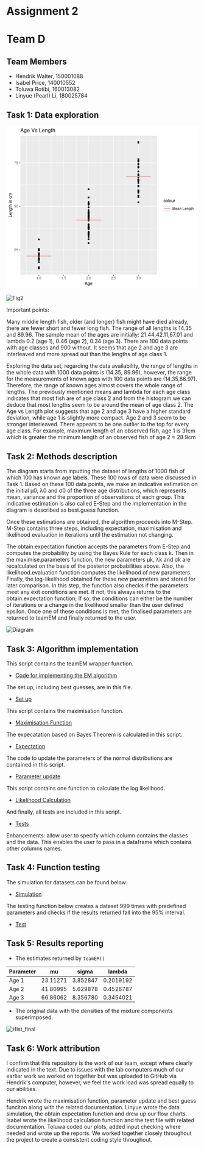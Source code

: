 # Assignment 2
# Team D

## Team Members
+ Hendrik Walter, 150001088
+ Isabel Price, 140010552
+ Toluwa Rotibi, 160013082
+ Linyue (Pearl) Li, 180025784

## Task 1: Data exploration

![Fig1](https://github.com/pearllinyue/MT4113-Assignment2/blob/master/Figures/Age_length.png) 

![Fig2](https://github.com/eirenjacobson/MT4113-A2-TeamD/blob/master/Figures/Frequency.png) 

Important points:

Many middle length fish, older (and longer) fish might have died already, there are fewer short and fewer long fish.
The range of all lengths is 14.35 and 89.96. 
The sample mean of the ages are initially: 21.44,42.11,67.01 and lambda 0.2 (age 1), 0.46 (age 2), 0.34 (age 3).
There are 100 data points with age classes and 900 without.
It seems that age 2 and age 3 are interleaved and more spread out than the lengths of age class 1. 

Exploring the data set, regarding the data availability, the range of lengths in the whole 
data with 1000 data points is (14.35, 89.96), however, the range for the measurements of known ages with 100 data
points are (14.35,86.97). Therefore, the range of known ages almost covers the whole range of lengths.
The previously mentioned means and lambda for each age class indicates that most fish are of age class 2 and from the histogram we can deduce that most lengths seem to be around the mean of age class 2. 
The Age vs Length plot suggests that age 2 and age 3 have a higher standard deviation, while age 1 is slightly more compact. Age 2 and 3 seem to be stronger interleaved. There appears to be one outlier to the top for every age class. For example, maximum length of an observed fish, age 1 is 31cm which is greater the minimum length of an observed fish of age 2 = 28.9cm



## Task 2: Methods description

The diagram starts from inputting the dataset of lengths of 1000 fish of which 100 has known age labels. These 100 rows of data were discussed in Task 1. Based on these 100 data points, we make an indicative estimation on the initial μ0, λ0 and σ0 of the three age distributions, which represents mean, variance and the proportion of observations of each group. This indicative estimation is also called E-Step and the implementation in the diagram is described as best.guess function.

Once these estimations are obtained, the algorithm proceeds into M-Step. M-Step contains three steps, including expectation, maximisation and likelihood evaluation in iterations until the estimation not changing.

The obtain.expectation function accepts the parameters from E-Step and computes the probability by using the Bayes Rule for each class k. Then in the maximise.parameters function, the new parameters μk, λk and σk are recalculated on the basis of the posterior probabilities above. Also, the likelihood.evaluation function computes the likelihood of new parameters. Finally, the log-likelihood obtained for these new parameters and stored for later comparison. In this step, the function also checks if the parameters meet any exit conditions are met. If not, this always returns to the obtain.expectation function; If so, the conditions can either be the number of iterations or a change in the likelihood smaller than the user defined epsilon. Once one of these conditions is met, the finalised parameters are returned to teamEM and finally returned to the user.

![Diagram](https://github.com/eirenjacobson/MT4113-A2-TeamD/blob/master/Figures/flowchart1.png)



## Task 3: Algorithm implementation
This script contains the teamEM wrapper function. 

- [Code for implementing the EM algorithm](https://github.com/eirenjacobson/MT4113-A2-TeamD/blob/master/Scripts/teamEM.R)

The set up, including best guesses, are in this file.

- [Set up](https://github.com/eirenjacobson/MT4113-A2-TeamD/blob/master/Scripts/best_guess.R)

This script contains the maximisation function. 

- [Maximisation Function](https://github.com/eirenjacobson/MT4113-A2-TeamD/blob/master/Scripts/maximisation.R)

The expecatation based on Bayes Theorem is calculated in this script.

- [Expectation](https://github.com/eirenjacobson/MT4113-A2-TeamD/blob/master/Scripts/obtain_expectation.R)

The code to update the parameters of the normal distributions are contained in this script.

- [Parameter update](https://github.com/eirenjacobson/MT4113-A2-TeamD/blob/master/Scripts/parameter_update.R)

This script contains one function to calculate the log likelihood.

- [Likelihood Calculation](https://github.com/eirenjacobson/MT4113-A2-TeamD/blob/master/Scripts/likelihood.R)

And finally, all tests are included in this script.

- [Tests](https://github.com/eirenjacobson/MT4113-A2-TeamD/blob/master/Scripts/tests.R)

Enhancements: allow user to specify which column contains the classes and the data. This enables the user to pass in a dataframe which contains other columns names.



## Task 4: Function testing
The simulation for datasets can be found below.

- [Simulation](https://github.com/eirenjacobson/MT4113-A2-TeamD/blob/master/Scripts/dataset_simulation.R)

The testing function below creates a dataset 999 times with predefined parameters and checks if the results returned fall into the 95% interval.
- [Test](https://github.com/eirenjacobson/MT4113-A2-TeamD/blob/master/Scripts/test_algorithm.R)



## Task 5: Results reporting

- The estimates returned by `teamEM()` 

| Parameter |   mu     |  sigma    | lambda     |
|-----------|----------|---------- |------------|
| Age 1     | 23.11271 | 3.852847  | 0.2019192  |
| Age 2     | 41.80995 | 5.629878  | 0.4526787  | 
| Age 3     | 66.86062 | 8.356780  | 0.3454021  | 

- The original data with the densities of the mixture components superimposed.  

![Hist_final](https://github.com/eirenjacobson/MT4113-A2-TeamD/blob/master/Figures/hist_final.png) 



## Task 6: Work attribution

I confirm that this repository is the work of our team, except where clearly indicated in the text.
Due to issues with the lab computers much of our earlier work we worked on together but was uploaded to GitHub via Hendrik's computer, however, we feel the work load was spread equally to our abilities. 

Hendrik wrote the maximisation function, parameter update and best guess funciton along with the related documentation.  Linyue wrote the data simulation, the obtain expectation function and drew up our flow charts.  Isabel wrote the likelihood calculation function and the test file with related documentation.  Toluwa coded our plots, added input checking where needed and wrote up the reports.
We worked together closely throughout the project to create a consistent coding style throughout.

